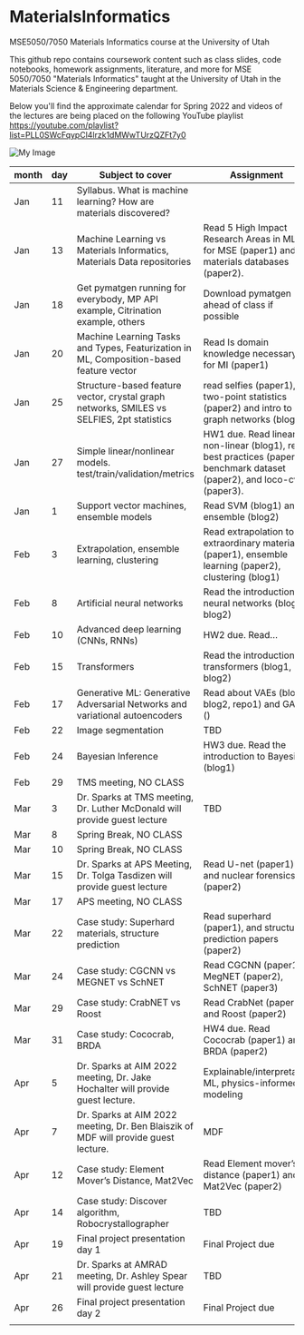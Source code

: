 # MaterialsInformatics
MSE5050/7050 Materials Informatics course at the University of Utah

This github repo contains coursework content such as class slides, code notebooks, homework assignments, literature, and more for MSE 5050/7050 "Materials Informatics" taught at the University of Utah in the Materials Science & Engineering department. 

Below you'll find the approximate calendar for Spring 2022 and videos of the lectures are being placed on the following YouTube playlist
https://youtube.com/playlist?list=PLL0SWcFqypCl4lrzk1dMWwTUrzQZFt7y0

![My Image](YUT_playlist.jpg)


| month | day | Subject to cover                                                                          | Assignment                                                                                                                  | Link                          |
|-------|-----|-------------------------------------------------------------------------------------------|-----------------------------------------------------------------------------------------------------------------------------|-------------------------------|
| Jan   | 11  | Syllabus. What is machine learning? How are materials discovered?                         |                                                                                                                             |                               |
| Jan   | 13  | Machine Learning vs Materials Informatics, Materials Data repositories                    | Read 5 High Impact Research Areas in ML for MSE (paper1) and materials databases (paper2).                                  | [paper1](https://doi.org/10.1021/acs.chemmater.9b04078), [paper2](https://doi.org/10.1063/1.4944682)                |
| Jan   | 18  | Get pymatgen running for everybody, MP API example, Citrination example, others           | Download pymatgen ahead of class if possible                                                                                | [pymatgen](https://pymatgen.org/installation.html)                      |
| Jan   | 20  | Machine Learning Tasks and Types, Featurization in ML, Composition-based feature vector   | Read Is domain knowledge necessary for MI (paper1)                                                                          | [paper1](https://doi.org/10.1007/s40192-020-00179-z)                       |
| Jan   | 25  | Structure-based feature vector, crystal graph networks, SMILES vs SELFIES, 2pt statistics | read selfies (paper1), two-point statistics (paper2) and intro to graph networks (blog1)                                    | [paper1](https://doi.org/10.1088/2632-2153/aba947), [paper2](https://linkinghub.elsevier.com/retrieve/pii/S1359645408004886), [blog1](https://distill.pub/2021/gnn-intro/)         |
| Jan   | 27  | Simple linear/nonlinear models. test/train/validation/metrics                             | HW1 due. Read linear vs non-linear (blog1), read best practices (paper1), benchmark dataset (paper2), and loco-cv (paper3). | [blog1](https://statisticsbyjim.com/regression/choose-linear-nonlinear-regression/), [paper1](https://doi.org/10.1021/acs.chemmater.0c01907), [paper2](https://doi.org/10.1038/s41524-020-00406-3), [paper3](https://doi.org/10.1039/C8ME00012C) |
| Jan   | 1   | Support vector machines, ensemble models                                                  | Read SVM (blog1) and ensemble (blog2)                                                                                       | [blog1](https://towardsdatascience.com/the-complete-guide-to-support-vector-machine-svm-f1a820d8af0b), [blog2](https://towardsdatascience.com/ensemble-methods-bagging-boosting-and-stacking-c9214a10a205)                  |
| Feb   | 3   | Extrapolation, ensemble learning, clustering                                              | Read extrapolation to extraordinary materials (paper1), ensemble learning (paper2), clustering (blog1)                      | [paper1](https://doi.org/10.1016/j.commatsci.2019.109498), [paper2](https://doi.org/10.1007/s40192-020-00178-0), [blog1](https://towardsdatascience.com/how-exactly-umap-works-13e3040e1668)         |
| Feb   | 8   | Artificial neural networks                                                                | Read the introduction to neural networks (blog1, blog2)                                                                     | [blog1](https://towardsdatascience.com/machine-learning-for-beginners-an-introduction-to-neural-networks-d49f22d238f9), [blog2](https://towardsdatascience.com/a-gentle-introduction-to-neural-networks-series-part-1-2b90b87795bc)                  |
| Feb   | 10  | Advanced deep learning (CNNs, RNNs)                                                       | HW2 due. Read…                                                                                                              | [blog1](https://towardsdatascience.com/a-comprehensive-guide-to-convolutional-neural-networks-the-eli5-way-3bd2b1164a53), [blog2](https://towardsdatascience.com/a-comprehensive-guide-to-convolutional-neural-networks-the-eli5-way-3bd2b1164a53)                  |
| Feb   | 15  | Transformers                                                                              | Read the introduction to transformers (blog1, blog2)                                                                        | [blog1](https://medium.com/inside-machine-learning/what-is-a-transformer-d07dd1fbec04), [blog2](https://towardsdatascience.com/illustrated-guide-to-transformers-step-by-step-explanation-f74876522bc0)                  |
| Feb   | 17  | Generative ML: Generative Adversarial Networks and variational autoencoders               | Read about VAEs (blog1, blog2, repo1) and GANS ()                                                                           | [blog1](https://visualstudiomagazine.com/articles/2021/05/06/variational-autoencoder.aspx?m=1), [blog2](https://debuggercafe.com/getting-started-with-variational-autoencoder-using-pytorch/), [repo1](https://github.com/AntixK/PyTorch-VAE)           |
| Feb   | 22  | Image segmentation                                                                        | TBD                                                                                                                         |  TBD                             |
| Feb   | 24  | Bayesian Inference                                                                        | HW3 due. Read the introduction to Bayesian (blog1)                                                                          | [blog1](https://distill.pub/2019/visual-exploration-gaussian-processes/)                        |
| Feb   | 29  | TMS meeting, NO CLASS                                                                     |                                                                                                                             |                               |
| Mar   | 3   | Dr. Sparks at TMS meeting, Dr. Luther McDonald will provide guest lecture                                                               | TBD                                                                                                                         |   TBD                            |
| Mar   | 8   | Spring Break, NO CLASS                                                                    |                                                                                                                             |                               |
| Mar   | 10  | Spring Break, NO CLASS                                                                    |                                                                                                                             |                               |
| Mar   | 15  | Dr. Sparks at APS Meeting, Dr. Tolga Tasdizen will provide guest lecture                                                                 | Read U-net (paper1) and nuclear forensics (paper2)                                                                                                                         |   [paper1](https://arxiv.org/pdf/1505.04597.pdf), [paper2](https://doi.org/10.1016/j.jnucmat.2019.01.042)                            |
| Mar   | 17  | APS meeting, NO CLASS                                                                     |                                                                                                                             |                               |
| Mar   | 22  | Case study: Superhard materials, structure prediction                                     | Read superhard (paper1), and structure prediction papers (paper2)                                                           | [paper1](https://doi.org/10.1021/jacs.8b02717), [paper2](https://doi.org/10.1021/acs.chemmater.7b05304)                |
| Mar   | 24  | Case study: CGCNN vs MEGNET vs SchNET                                                     | Read CGCNN (paper1), MegNET (paper2), SchNET (paper3)                                                                       | [paper1](https://doi.org/10.1103/PhysRevLett.120.145301), [paper2](https://doi.org/10.1021/acs.chemmater.9b01294), [paper3](https://arxiv.org/abs/1706.08566)        |
| Mar   | 29  | Case study: CrabNET vs Roost                                                              | Read CrabNet (paper1) and Roost (paper2)                                                                                    | [paper1](https://doi.org/10.1038/s41524-021-00545-1), [paper2](https://doi.org/10.1038/s41467-020-19964-7)                |
| Mar   | 31  | Case study: Cococrab, BRDA                                                                | HW4 due. Read Cococrab (paper1) and BRDA (paper2)                                                                           | [paper1](https://doi.org/10.1007/s40192-021-00242-3), [paper2](https://chemrxiv.org/engage/api-gateway/chemrxiv/assets/orp/resource/item/61232ed2ded28ab922866adb/original/comparing-transfer-learning-to-feature-optimization-in-microstructure-classification.pdf)                |
| Apr   | 5   | Dr. Sparks at AIM 2022 meeting, Dr. Jake Hochalter will provide guest lecture.                                                          | Explainable/interpretable ML, physics-informed modeling                                                                     | TBD                           |
| Apr   | 7   | Dr. Sparks at AIM 2022 meeting, Dr. Ben Blaiszik of MDF will provide guest lecture.                                                          | MDF                                                                                                                         | TBD                           |
| Apr   | 12  | Case study: Element Mover’s Distance, Mat2Vec                                             | Read Element mover’s distance (paper1) and Mat2Vec (paper2)                                                                 | [paper1](https://doi.org/10.1007/s40192-021-00242-3), [paper2](https://chemrxiv.org/engage/api-gateway/chemrxiv/assets/orp/resource/item/61232ed2ded28ab922866adb/original/comparing-transfer-learning-to-feature-optimization-in-microstructure-classification.pdf)                |
| Apr   | 14  | Case study: Discover algorithm, Robocrystallographer                                      | TBD                                                                                                                         | TBD                           |
| Apr   | 19  | Final project presentation day 1                                                          | Final Project due                                                                                                           |                               |
| Apr   | 21  | Dr. Sparks at AMRAD meeting, Dr. Ashley Spear will provide guest lecture                                                             | TBD                                                                                                                         |     TBD                          |
| Apr   | 26  | Final project presentation day 2                                                          | Final Project due                                                                                                           |                               |
|       |     |                                                                                           |                                                                                                                             |                               |

